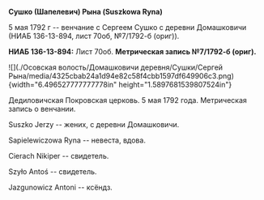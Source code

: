 **Сушко (Шапелевич) Рына (Suszkowa Ryna)**

5 мая 1792 г -- венчание с Сергеем Сушко с деревни Домашковичи (НИАБ
136-13-894, лист 70об, №7/1792-б (ориг)).

**НИАБ 136-13-894:** Лист 70об. **Метрическая запись №7/1792-б (ориг).**

![](./Осовская волость/Домашковичи деревня/Сушки/Сергей Рына/media/4325cbab24a1d94e82c58f4cbb1597df649906c3.png){width="6.496527777777778in"
height="1.5897681539807524in"}

Дедиловичская Покровская церковь. 5 мая 1792 года. Метрическая запись о
венчании.

Suszko Jerzy -- жених, с деревни Домашковичи.

Sapielewiczowa Ryna -- невеста, вдова.

Cierach Nikiper -- свидетель.

Szyło Antoś -- свидетель.

Jazgunowicz Antoni -- ксёндз.
